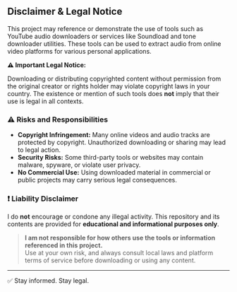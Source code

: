 ## Disclaimer & Legal Notice

This project may reference or demonstrate the use of tools such as YouTube audio downloaders or services like Soundload and tone downloader utilities. These tools can be used to extract audio from online video platforms for various personal applications.

**⚠️ Important Legal Notice:**

Downloading or distributing copyrighted content without permission from the original creator or rights holder may violate copyright laws in your country. The existence or mention of such tools does **not** imply that their use is legal in all contexts.

### ⚠️ Risks and Responsibilities
- **Copyright Infringement:** Many online videos and audio tracks are protected by copyright. Unauthorized downloading or sharing may lead to legal action.
- **Security Risks:** Some third-party tools or websites may contain malware, spyware, or violate user privacy.
- **No Commercial Use:** Using downloaded material in commercial or public projects may carry serious legal consequences.

### ❗ Liability Disclaimer

I do **not** encourage or condone any illegal activity. This repository and its contents are provided for **educational and informational purposes only**.

> **I am not responsible for how others use the tools or information referenced in this project.**  
> Use at your own risk, and always consult local laws and platform terms of service before downloading or using any content.

---

✅ Stay informed. Stay legal.
